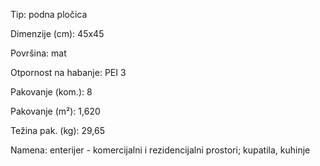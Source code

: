 Tip: podna pločica

Dimenzije (cm): 45x45

Površina: mat

Otpornost na habanje: PEI 3

Pakovanje (kom.): 8

Pakovanje (m²): 1,620

Težina pak. (kg): 29,65

Namena: enterijer - komercijalni i rezidencijalni prostori; kupatila, kuhinje